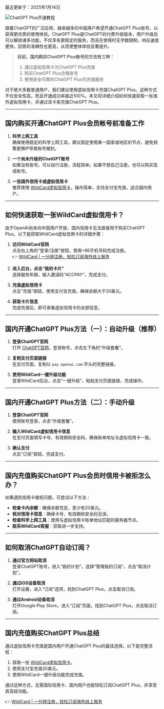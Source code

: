 最近更新于：2025年1月14日

![ChatGPT Plus开通教程](https://zctimages.oss-cn-beijing.aliyuncs.com/20251214141809523.png)

随着ChatGPT的广泛应用，越来越多的中国用户希望开通ChatGPT Plus账号，以获得更优质的使用体验。ChatGPT Plus是ChatGPT的付费升级版本，用户升级后可以解锁诸多功能，不仅享有更稳定的服务，而且在使用时无字数限制，响应速度更快，回答的准确性也更高，从而使整体体验显著提升。

> **目前，国内购买ChatGPT Plus账号的方法有三种：**  
> 1. 通过虚拟信用卡为ChatGPT Plus充值  
> 2. 购买ChatGPT Plus合租账号  
> 3. 使用安全可靠的ChatGPT Plus代充值服务  

对于绝大多数普通用户，我们建议使用虚拟信用卡充值ChatGPT Plus。这种方式不仅安全性高，而且开通成功率接近100%。本文将详细介绍如何快速获取一张海外虚拟信用卡，并通过该卡来充值ChatGPT Plus。

---

## 国内购买开通ChatGPT Plus会员帐号前准备工作

1. **科学上网工具**  
   确保使用稳定的科学上网工具，建议固定使用某一国家或地区的节点，避免频繁更换IP导致账号被封。

2. **一个尚未升级的ChatGPT账号**  
   如果没有账号，可以自行注册，流程简单。如果不想自己注册，也可以购买现成账号。

3. **一张国外信用卡或虚拟信用卡**  
   推荐使用 [WildCard虚拟信用卡](https://bit.ly/bewildcard)，操作简单，支持支付宝充值，适合国内用户。

---

## 如何快速获取一张WildCard虚拟信用卡？

由于OpenAI尚未向中国用户开放，国内信用卡无法直接用于购买ChatGPT Plus。以下是获取WildCard虚拟信用卡的详细步骤：

1. **访问WildCard官网**  
   点击右上角的“登录/注册”按钮，使用+86手机号码完成注册。  
   👉 [WildCard | 一分钟注册，轻松订阅海外线上服务](https://bit.ly/bewildcard)

2. **进入后台，点击“我的卡片”**  
   选择服务年限，输入邀请码“ACCPAY”，完成支付。

3. **充值虚拟信用卡**  
   点击“充值”按钮，使用支付宝充值，确保余额大于20美元。

4. **获取卡片信息**  
   完成充值后，即可查看虚拟信用卡的全部信息。

---

## 国内开通ChatGPT Plus方法（一）：自动升级（推荐）

1. **登录ChatGPT官网**  
   打开 [ChatGPT官网](https://chat.openai.com)，登录账号，点击左下角的“升级套餐”。

2. **复制支付页面链接**  
   在支付页面，复制以 `pay.openai.com` 开头的完整链接。

3. **使用WildCard一键升级功能**  
   登录WildCard后台，点击“一键升级”，粘贴支付页面链接，完成操作。

---

## 国内开通ChatGPT Plus方法（二）：手动升级

1. **登录ChatGPT官网**  
   使用账号登录，点击“升级套餐”。

2. **输入WildCard虚拟信用卡信息**  
   在支付页面填写卡号、有效期和安全码，确保账单地址与虚拟信用卡一致。

3. **确认支付**  
   点击“订阅”按钮，完成支付。

---

## 国内充值购买ChatGPT Plus会员时信用卡被拒怎么办？

如果遇到信用卡被拒问题，可尝试以下方法：

- **检查卡内余额**：确保余额充足，至少有20美元。  
- **核对信用卡信息**：确保卡号、有效期和安全码无误。  
- **检查科学上网工具**：使用与虚拟信用卡账单地址匹配的服务器节点。  
- **联系WildCard客服**：获取进一步支持。

---

## 如何取消ChatGPT自动订阅？

1. **通过官方网站取消**  
   登录ChatGPT账号，进入“我的计划”，选择“管理我的订阅”，点击“取消计划”。

2. **通过iOS设备取消**  
   打开设置，进入“订阅”选项，找到ChatGPT Plus，点击取消订阅。

3. **通过Android设备取消**  
   打开Google Play Store，进入“订阅”页面，找到ChatGPT Plus，点击取消订阅。

---

## 国内充值购买ChatGPT Plus总结

通过虚拟信用卡充值是国内用户开通ChatGPT Plus的最佳选择。以下是完整流程：

1. 获取一张 [WildCard虚拟信用卡](https://bit.ly/bewildcard)。  
2. 使用支付宝充值20美元。  
3. 使用WildCard一键升级功能完成充值。

通过这种方式，无需国际信用卡，国内用户也能轻松订阅ChatGPT Plus，并享受其高级功能。

👉 [WildCard | 一分钟注册，轻松订阅海外线上服务](https://bit.ly/bewildcard)
